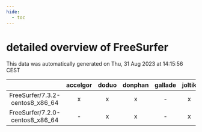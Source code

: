 ```yaml
---
hide:
  - toc
---
```


detailed overview of FreeSurfer
===============================


This data was automatically generated on Thu, 31 Aug 2023 at 14:15:56 CEST  

| |accelgor|doduo|donphan|gallade|joltik|skitty|swalot|victini|
| :---: | :---: | :---: | :---: | :---: | :---: | :---: | :---: | :---: |
|FreeSurfer/7.3.2-centos8_x86_64|x|x|x|-|x|x|x|x|
|FreeSurfer/7.2.0-centos8_x86_64|-|x|x|-|x|x|x|x|
